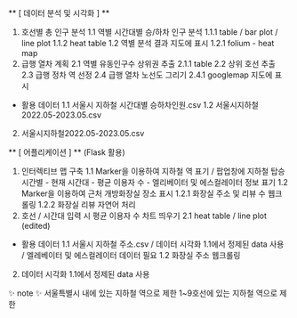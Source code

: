 ** [ 데이터 분석 및 시각화 ] **
1. 호선별 총 인구 분석
   1.1 역별 시간대별 승/하차 인구 분석
        1.1.1 table / bar plot / line plot
        1.1.2 heat table
   1.2 역별 분석 결과 지도에 표시
        1.2.1 folium - heat map
2. 급행 열차 계획
    2.1 역별 유동인구수 상위권 추출
        2.1.1 table
    2.2 상위 호선 추출
    2.3 급행 정차 역 선정
    2.4 급행 열차 노선도 그리기
        2.4.1 googlemap 지도에 표시
   
- 활용 데이터
1.1 서울시 지하철 시간대별 승하차인원.csv
1.2 서울시지하철2022.05-2023.05.csv
2. 서울시지하철2022.05-2023.05.csv

  
** [ 어플리케이션 ] ** (Flask 활용)
1. 인터렉티브 맵 구축
    1.1 Marker을 이용하여 지하철 역 표기 / 팝업창에 지하철 탑승시간별
        - 현재 시간대
        - 평균 이용자 수
        - 엘리베이터 및 에스컬레이터 정보 표기
    1.2 Marker을 이용하여 근처 개방화장실 장소 표시
        1.2.1 화장실 주소 및 리뷰 수 웹크롤링
        1.2.2 화장실 리뷰 자연어 처리
2. 호선 / 시간대 입력 시 평균 이용자 수 차트 띄우기
    2.1 heat table / line plot (edited)

- 활용 데이터
1.1 서울시 지하철 주소.csv / 데이터 시각화 1.1에서 정제된 data 사용 / 엘레베이터 및 에스컬레이터 데이터 필요
1.2 화장실 주소 웹크롤링
2. 데이터 시각화 1.1에서 정제된 data 사용

  
:sparkles:️ note :sparkles:️
서울특별시 내에 있는 지하철 역으로 제한
1~9호선에 있는 지하철 역으로 제한
